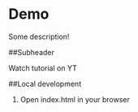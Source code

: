 # Demo

Some description!

##Subheader

Watch tutorial on YT

##Local development

1. Open index.html in your browser
